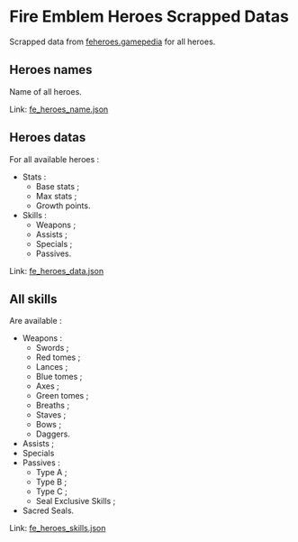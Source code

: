 # Fire Emblem Heroes Scrapped Datas

Scrapped data from [feheroes.gamepedia](https://feheroes.gamepedia.com) for all heroes.

## Heroes names

Name of all heroes.

Link: [fe_heroes_name.json](https://github.com/RidazFluent/FireEmblemHeroesScrappedDatas/blob/master/fe_heroes_name.json)

## Heroes datas

For all available heroes :
* Stats :
    * Base stats ;
    * Max stats ;
    * Growth points.
* Skills :
    * Weapons ;
    * Assists ;
    * Specials ;
    * Passives.

Link: [fe_heroes_data.json](https://github.com/RidazFluent/FireEmblemHeroesScrappedDatas/blob/master/fe_heroes_data.json)

## All skills 

Are available :
* Weapons :
    * Swords ;
    * Red tomes ;
    * Lances ;
    * Blue tomes ;
    * Axes ;
    * Green tomes ;
    * Breaths ;
    * Staves ;
    * Bows ;
    * Daggers.
* Assists ;
* Specials 
* Passives :
    * Type A ;
    * Type B ;
    * Type C ;
    * Seal Exclusive Skills ;
* Sacred Seals.

Link: [fe_heroes_skills.json](https://github.com/RidazFluent/FireEmblemHeroesScrappedDatas/blob/master/fe_heroes_skills.json)
